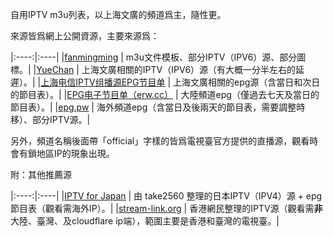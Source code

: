 自用IPTV m3u列表，以上海文廣的頻道爲主，隨性更。

來源皆爲網上公開資源，主要來源爲：

|:----:|:----|
|[fanmingming](https://github.com/fanmingming/live) | m3u文件模板、部分IPTV（IPV6）源、部分圖標。|
|[YueChan](https://github.com/YueChan/Live) | 上海文廣相關的IPTV（IPV6）源（有大概一分半左右的延遲）。|
|[上海电信IPTV组播源EPG节目单](https://www.right.com.cn/FORUM/thread-8280221-1-1.html) | 上海文廣相關的epg源（含當日和次日的節目表）。|
|[EPG电子节目单（erw.cc）](http://epg.erw.cc/) | 大陸頻道epg（僅過去七天及當日的節目表）。|
|[epg.pw](https://epg.pw/) | 海外頻道epg（含當日及後兩天的節目表，需要調整時移）、部分IPTV源。|

另外，頻道名稱後面帶「official」字樣的皆爲電視臺官方提供的直播源，觀看時會有鎖地區IP的現象出現。

附：其他推薦源

|:----:|:----|
|[IPTV for Japan](https://github.com/take2560/takelab) | 由 take2560 整理的日本IPTV（IPV4）源 + epg節目表（觀看需海外IP）。|
|[stream-link.org](https://www.stream-link.org/) | 香港網民整理的IPTV源（觀看需**非**大陸、臺灣、及cloudflare ip端），範圍主要是香港和臺灣的電視臺。|